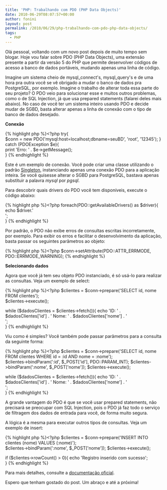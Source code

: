 ```yaml
---
title: 'PHP: Trabalhando com PDO (PHP Data Objects)'
date: 2010-06-29T08:07:57+00:00
author: fonini
layout: post
permalink: /2010/06/29/php-trabalhando-com-pdo-php-data-objects/
tags:
  - PHP
---
```

Olá pessoal, voltando com um novo post depois de muito tempo sem blogar. Hoje vou falar sobre PDO (PHP Data Objects), uma extensão presente a partir da versão 5 do PHP que permite desenvolver códigos de acesso a banco de dados portáveis, mudando apenas uma linha de código.

Imagine um sistema cheio de mysql_connect's, mysql_query's e de uma hora pra outra você se vê obrigado a mudar o banco de dados pra PostgreSQL, por exemplo. Imagine o trabalho de alterar toda essa parte do seu projeto? O PDO veio para solucionar esse e muitos outros problemas, como o de SQL Injection, já que usa prepared statements (falarei deles mais abaixo). No caso de você ter um sistema inteiro usando PDO e decide mudar de SGBD, basta alterar apenas a linha de conexão com o tipo de banco de dados desejado.

**Conexão**

{% highlight php %}<?php
try{	  
	$conn = new PDO('mysql:host=localhost;dbname=seuBD', 'root', '12345');
}  
catch (PDOException $e){		  
	print 'Erro: ' . $e->getMessage();  
}
{% endhighlight %}

Este é um exemplo de conexão. Você pode criar uma classe utilizando o padrão [Singleton](http://pt.wikipedia.org/wiki/Singleton), instanciando apenas uma conexão PDO para a aplicação inteira. Se você quisesse alterar o SGBD para PostgreSQL, bastava apenas substituir a palavra _mysql_ por _pgsql_.

Para descobrir quais drivers do PDO você tem disponíveis, execute o código abaixo:

{% highlight php %}<?php
foreach(PDO::getAvailableDrivers() as $driver){		  
	echo $driver.'<br />';  
}
{% endhighlight %}

Por padrão, o PDO não exibe erros de consultas escritas incorretamente, por exemplo. Para exibir os erros e facilitar o desenvolvimento da aplicação, basta passar os seguintes parâmetros ao objeto:

{% highlight php %}<?php
$conn->setAttribute(PDO::ATTR_ERRMODE, PDO::ERRMODE_WARNING);
{% endhighlight %}

**Selecionando dados**

Agora que você já tem seu objeto PDO instanciado, é só usá-lo para realizar as consultas. Veja um exemplo de select:

{% highlight php %}<?php
$clientes = $conn->prepare('SELECT id, nome FROM clientes');	  
$clientes->execute();

while ($dadosClientes = $clientes->fetch()){
	echo 'ID: ' . $dadosClientes['id'] . ' Nome: ' . $dadosClientes['nome'] . '<br />';  
}
{% endhighlight %}

	  
Viu como é simples? Você também pode passar parâmetros para a consulta da seguinte forma:

{% highlight php %}<?php
$clientes = $conn->prepare('SELECT id, nome FROM clientes WHERE id = :id AND nome = :nome');	  
$clientes->bindParam(':id', $_POST['id'], PDO::PARAM_INT);
$clientes->bindParam(':nome', $_POST['nome']);
$clientes->execute();

while ($dadosClientes = $clientes->fetch()){
	echo 'ID: ' . $dadosClientes['id'] . ' Nome: ' . $dadosClientes['nome'] . '<br />';  
}
{% endhighlight %}

A grande vantagem do PDO é que se você usar prepared statements, não precisará se preocupar com SQL Injection, pois o PDO já faz todo o serviço de filtragem dos dados de entrada para você, de forma muito segura.

A lógica é a mesma para executar outros tipos de consultas. Veja um exemplo de insert:

{% highlight php %}<?php
$clientes = $conn->prepare('INSERT INTO clientes (nome) VALUES (:nome)');	  
$clientes->bindParam(':nome', $_POST['nome']);
$clientes->execute();

if ($clientes->rowCount() > 0){
	echo 'Registro inserido com sucesso';  
}
{% endhighlight %}

Para mais detalhes, consulte a [documentação oficial](http://br3.php.net/manual/en/book.pdo.php).

Espero que tenham gostado do post. Um abraço e até a próxima!
